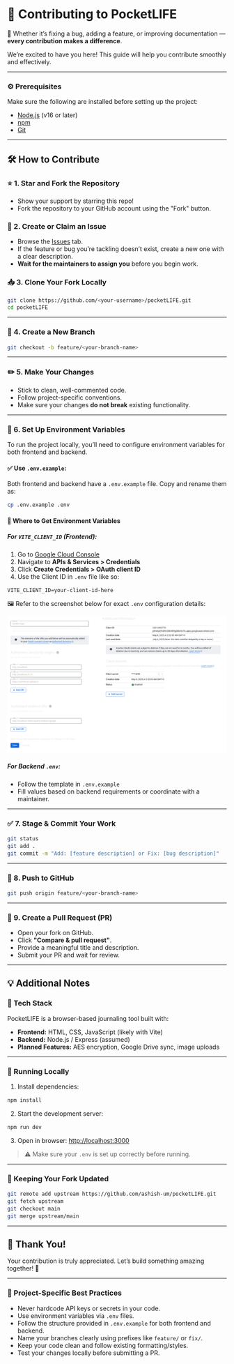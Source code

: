 # 🌟 Contributing to PocketLIFE

🎉 Whether it’s fixing a bug, adding a feature, or improving documentation — **every contribution makes a difference**.

We’re excited to have you here! This guide will help you contribute smoothly and effectively.

---

### ⚙️ Prerequisites

Make sure the following are installed before setting up the project:

- [Node.js](https://nodejs.org/) (v16 or later)
- [npm](https://www.npmjs.com/) 
- [Git](https://git-scm.com/)

---

## 🛠️ How to Contribute

### ⭐ 1. Star and Fork the Repository

- Show your support by starring this repo!
- Fork the repository to your GitHub account using the "Fork" button.

### 🐛 2. Create or Claim an Issue

- Browse the [Issues](https://github.com/ashish-um/pocketLIFE/issues) tab.
- If the feature or bug you’re tackling doesn’t exist, create a new one with a clear description.
- **Wait for the maintainers to assign you** before you begin work.

### 📥 3. Clone Your Fork Locally

```bash
git clone https://github.com/<your-username>/pocketLIFE.git
cd pocketLIFE
```

---

### 🌱 4. Create a New Branch

```bash
git checkout -b feature/<your-branch-name>
```

---

### ✏️ 5. Make Your Changes

- Stick to clean, well-commented code.
- Follow project-specific conventions.
- Make sure your changes **do not break** existing functionality.

---

### 🧪 6. Set Up Environment Variables

To run the project locally, you’ll need to configure environment variables for both frontend and backend.

#### ✅ Use `.env.example`:

Both frontend and backend have a `.env.example` file. Copy and rename them as:

```bash
cp .env.example .env
```

#### 🔐 Where to Get Environment Variables

##### For `VITE_CLIENT_ID` (Frontend):
1. Go to [Google Cloud Console](https://console.cloud.google.com/)
2. Navigate to **APIs & Services > Credentials**
3. Click **Create Credentials > OAuth client ID**
4. Use the Client ID in `.env` file like so:

```env
VITE_CLIENT_ID=your-client-id-here
```

🖼️ Refer to the screenshot below for exact `.env` configuration details:

![.env Configuration Screenshot](./docs/env-setup.png)

##### For Backend `.env`:
- Follow the template in `.env.example`
- Fill values based on backend requirements or coordinate with a maintainer.

---

### ✅ 7. Stage & Commit Your Work

```bash
git status
git add .
git commit -m "Add: [feature description] or Fix: [bug description]"
```

---

### 🚀 8. Push to GitHub

```bash
git push origin feature/<your-branch-name>
```

---

### 🔁 9. Create a Pull Request (PR)

- Open your fork on GitHub.
- Click **"Compare & pull request"**.
- Provide a meaningful title and description.
- Submit your PR and wait for review.

---

## 💡 Additional Notes

### 🧠 Tech Stack

PocketLIFE is a browser-based journaling tool built with:

- **Frontend:** HTML, CSS, JavaScript (likely with Vite)
- **Backend:** Node.js / Express (assumed)
- **Planned Features:** AES encryption, Google Drive sync, image uploads

---

### 🧪 Running Locally

1. Install dependencies:
```bash
npm install
```
2. Start the development server:
```bash
npm run dev
```
3. Open in browser:
[http://localhost:3000](http://localhost:3000)

> ⚠️ Make sure your `.env` is set up correctly before running.

---

### 🔄 Keeping Your Fork Updated

```bash
git remote add upstream https://github.com/ashish-um/pocketLIFE.git
git fetch upstream
git checkout main
git merge upstream/main
```

---

## 🙌 Thank You!

Your contribution is truly appreciated. Let’s build something amazing together! 💙

---

### 📌 Project-Specific Best Practices

- Never hardcode API keys or secrets in your code.
- Use environment variables via `.env` files.
- Follow the structure provided in `.env.example` for both frontend and backend.
- Name your branches clearly using prefixes like `feature/` or `fix/`.
- Keep your code clean and follow existing formatting/styles.
- Test your changes locally before submitting a PR.
